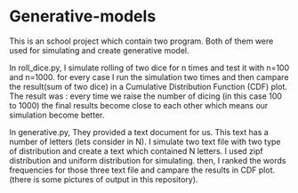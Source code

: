 # Generative-models
This is an school project which contain two program. Both of them were used for simulating and create generative model.

In roll_dice.py, I simulate rolling of two dice for n times and test it with n=100 and n=1000. for every case I run the simulation two times and then campare the result(sum of two dice) in a Cumulative Distribution Function (CDF) plot. The result was : every time we raise the number of dicing (in this case 100 to 1000) the final results become close to each other which means our simulation become better.  

In generative.py, They provided a text document for us. This text has a number of letters (lets consider in N). I simulate two text file with two type of distribution and create a text which contained N letters. I used zipf distribution and uniform distribution for simulating. then, I ranked the words frequencies for those three text file and campare the results in CDF plot.
(there is some pictures of output in this repository).
